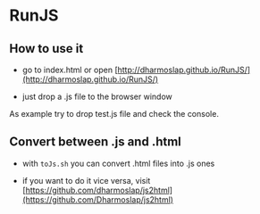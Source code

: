 # RunJS

## How to use it

- go to index.html or open [http://dharmoslap.github.io/RunJS/](http://dharmoslap.github.io/RunJS/)

- just drop a .js file to the browser window

As example try to drop test.js file and check the console.


## Convert between .js and .html

- with `toJs.sh` you can convert .html files into .js ones

- if you want to do it vice versa, visit [https://github.com/dharmoslap/js2html](https://github.com/Dharmoslap/js2html)
